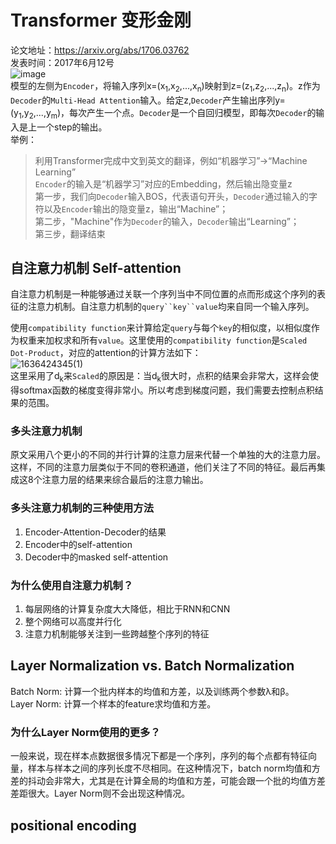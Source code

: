# Transformer 变形金刚
论文地址：https://arxiv.org/abs/1706.03762  
发表时间：2017年6月12号  
![image](https://user-images.githubusercontent.com/40049927/138542043-dac8cc56-7230-4709-b0e4-7fec4db276f5.png)  
模型的左侧为`Encoder`，将输入序列x=(x<sub>1</sub>,x<sub>2</sub>,...,x<sub>n</sub>)映射到z=(z<sub>1</sub>,z<sub>2</sub>,...,z<sub>n</sub>)。z作为`Decoder`的`Multi-Head Attention`输入。给定z,`Decoder`产生输出序列y=(y<sub>1</sub>,y<sub>2</sub>,...,y<sub>m</sub>)，每次产生一个点。`Decoder`是一个自回归模型，即每次`Decoder`的输入是上一个step的输出。  
举例：  
> 利用Transformer完成中文到英文的翻译，例如“机器学习”→“Machine Learning”  
> `Encoder`的输入是“机器学习”对应的Embedding，然后输出隐变量z  
> 第一步，我们向`Decoder`输入BOS，代表语句开头，`Decoder`通过输入的字符以及`Encoder`输出的隐变量z，输出“Machine”；  
> 第二步，"Machine"作为`Decoder`的输入，`Decoder`输出“Learning”；  
> 第三步，翻译结束  


## 自注意力机制 Self-attention

自注意力机制是一种能够通过关联一个序列当中不同位置的点而形成这个序列的表征的注意力机制。自注意力机制的`query``key``value`均来自同一个输入序列。  

使用`compatibility function`来计算给定`query`与每个`key`的相似度，以相似度作为权重来加权求和所有`value`。这里使用的`compatibility function`是`Scaled Dot-Product`，对应的attention的计算方法如下：  
![1636424345(1)](https://user-images.githubusercontent.com/40049927/140849722-14dddd63-b5dd-4ec3-96b3-b3386f246605.png)  
这里采用了d<sub>k</sub>来`Scaled`的原因是：当d<sub>k</sub>很大时，点积的结果会非常大，这样会使得softmax函数的梯度变得非常小。所以考虑到梯度问题，我们需要去控制点积结果的范围。  

### 多头注意力机制

原文采用八个更小的不同的并行计算的注意力层来代替一个单独的大的注意力层。这样，不同的注意力层类似于不同的卷积通道，他们关注了不同的特征。最后再集成这8个注意力层的结果来综合最后的注意力输出。

### 多头注意力机制的三种使用方法
1. Encoder-Attention-Decoder的结果
2. Encoder中的self-attention
3. Decoder中的masked self-attention

### 为什么使用自注意力机制？
1. 每层网络的计算复杂度大大降低，相比于RNN和CNN
2. 整个网络可以高度并行化
3. 注意力机制能够关注到一些跨越整个序列的特征

## Layer Normalization vs. Batch Normalization

Batch Norm: 计算一个批内样本的均值和方差，以及训练两个参数λ和β。  
Layer Norm: 计算一个样本的feature求均值和方差。

### 为什么Layer Norm使用的更多？  
一般来说，现在样本点数据很多情况下都是一个序列，序列的每个点都有特征向量，样本与样本之间的序列长度不尽相同。在这种情况下，batch norm均值和方差的抖动会非常大，尤其是在计算全局的均值和方差，可能会跟一个批的均值方差差距很大。Layer Norm则不会出现这种情况。

## positional encoding
